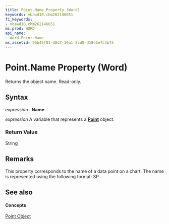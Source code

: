 ```yaml
---
title: Point.Name Property (Word)
keywords: vbawd10.chm262146651
f1_keywords:
- vbawd10.chm262146651
ms.prod: WORD
api_name:
- Word.Point.Name
ms.assetid: 96b45f01-d0d7-30a1-8cd9-d18c6e7c3b75
---
```



# Point.Name Property (Word)

Returns the object name. Read-only.


## Syntax

 _expression_ . **Name**

 _expression_ A variable that represents a **[Point](point-object-word.md)** object.


### Return Value

String


## Remarks

This property corresponds to the name of a data point on a chart. The name is represented using the following format: S<series number>P<point number>.


## See also


#### Concepts


[Point Object](point-object-word.md)

